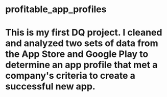 # profitable_app_profiles

# This is my first DQ project. I cleaned and analyzed two sets of data from the App Store and Google Play to determine an app profile that met a company's criteria to create a successful new app.
